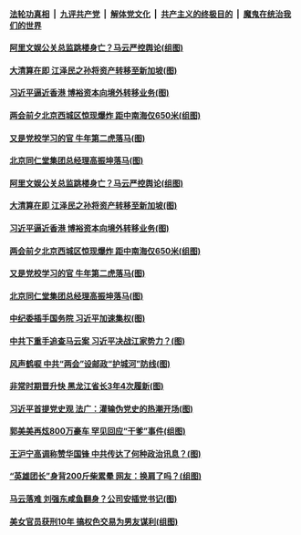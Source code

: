####  [法轮功真相](../../../../basic/blob/master/README.md?t=02241331) &nbsp;|&nbsp; [九评共产党](../../../../9ping.md/blob/master/README.md?t=02241331) &nbsp;|&nbsp; [解体党文化](../../../../jtdwh.md/blob/master/README.md?t=02241331)  &nbsp;|&nbsp; [共产主义的终极目的](../../../../gczydzjmd.md/blob/master/README.md?t=02241331) &nbsp;|&nbsp; [魔鬼在统治我们的世界](../../../../mgztzwmdsj.md/blob/master/README.md?t=02241331) 

#### [阿里文娱公关总监跳楼身亡？马云严控舆论(组图)](../pages/p2/963554.md?t=02241331) 

#### [大清算在即 江泽民之孙将资产转移至新加坡(图)](../pages/p2/963556.md?t=02241331) 

#### [习近平逼近香港 博裕资本向境外转移业务(图)](../pages/p2/963477.md?t=02241331) 

#### [两会前夕北京西城区惊现爆炸 距中南海仅650米(组图)](../pages/p2/963471.md?t=02241331) 

#### [又是党校学习的官 牛年第二虎落马(图)](../pages/p2/963479.md?t=02241331) 

#### [北京同仁堂集团总经理高振坤落马(图)](../pages/p2/963458.md?t=02241331) 

#### [阿里文娱公关总监跳楼身亡？马云严控舆论(组图)](../pages/p2/963554.md?t=02241331) 

#### [大清算在即 江泽民之孙将资产转移至新加坡(图)](../pages/p2/963556.md?t=02241331) 


#### [习近平逼近香港 博裕资本向境外转移业务(图)](../pages/p2/963477.md?t=02241331) 


#### [两会前夕北京西城区惊现爆炸 距中南海仅650米(组图)](../pages/p2/963471.md?t=02241331) 


#### [又是党校学习的官 牛年第二虎落马(图)](../pages/p2/963479.md?t=02241331) 

#### [北京同仁堂集团总经理高振坤落马(图)](../pages/p2/963458.md?t=02241331) 

#### [中纪委插手国务院 习近平加速集权(图)](../pages/p2/963440.md?t=02241331) 

#### [中共下重手追查马云案 习近平决战江家势力？(图)](../pages/p2/963449.md?t=02241331) 

#### [风声鹤唳 中共“两会”设邮政“护城河”防线(图)](../pages/p2/963402.md?t=02241331) 

#### [非常时期晋升快 黑龙江省长3年4次履新(图)](../pages/p2/963386.md?t=02241331) 

#### [习近平首提党史观 法广：灌输伪党史的热潮开场(图)](../pages/p2/963332.md?t=02241331) 

#### [郭美美再炫800万豪车 罕见回应“干爹”事件(组图)](../pages/p2/963360.md?t=02241331) 

#### [王沪宁高调称赞华国锋 中共传达了何种政治讯息？(图)](../pages/p2/963368.md?t=02241331) 

#### [“英雄团长”身背200斤柴累晕 网友：换肩了吗？(组图)](../pages/p2/963353.md?t=02241331) 

#### [马云落难 刘强东咸鱼翻身？公司安插党书记(图)](../pages/p2/963269.md?t=02241331) 


#### [美女官员获刑10年 搞权色交易为男友谋利(组图)](../pages/p2/963239.md?t=02241331) 

